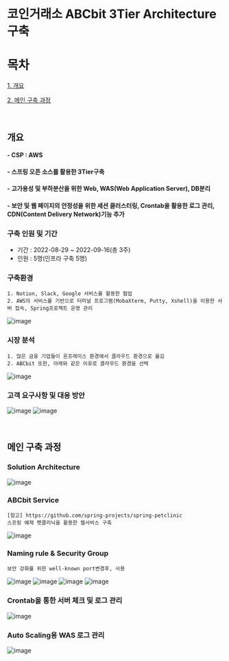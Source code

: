 # 코인거래소 ABCbit 3Tier Architecture 구축

# 목차
[1. 개요](#개요)

[2. 메인 구축 과정](#메인-구축-과정)

<br/>

## 개요
#### - CSP : AWS
#### - 스프링 오픈 소스를 활용한 3Tier구축
#### - 고가용성 및 부하분산을 위한 Web, WAS(Web Application Server), DB분리
#### - 보안 및 웹 페이지의 안정성을 위한 세션 클러스터링, Crontab을 활용한 로그 관리, CDN(Content Delivery Network)기능 추가


### 구축 인원 및 기간
- 기간 : 2022-08-29 ~ 2022-09-16(총 3주)
- 인원 : 5명(인프라 구축 5명)

### 구축환경
```
1. Notion, Slack, Google 서비스를 활용한 협업
2. AWS의 서비스를 기반으로 터미널 프로그램(MobaXterm, Putty, Xshell)을 이용한 서버 접속, Spring프로젝트 운영 관리
```
![image](https://user-images.githubusercontent.com/84059211/212465172-da9c20cc-e6ef-4f57-aff9-c002b8db74fa.png)

### 시장 분석
```
1. 많은 금융 기업들이 온프레미스 환경에서 클라우드 환경으로 옮김
2. ABCbit 또한, 아래와 같은 이유로 클라우드 환경을 선택
```
![image](https://user-images.githubusercontent.com/84059211/212464910-5fef4c1d-de15-4eb6-9bd9-7d36374e12c0.png)


### 고객 요구사항 및 대응 방안
![image](https://user-images.githubusercontent.com/84059211/212464883-c92f3f0c-bd87-4922-8d7e-f7a8b5a00e92.png)
![image](https://user-images.githubusercontent.com/84059211/212464891-24f99dfe-45d7-4871-8445-09e41cc27152.png)

<br/>

## 메인 구축 과정
### Solution Architecture
![image](https://user-images.githubusercontent.com/84059211/212464998-2c844cef-1be6-455d-837b-d77c7e6cd237.png)

### ABCbit Service
```
[참고] https://github.com/spring-projects/spring-petclinic
스프링 예제 펫클리닉을 활용한 웹서비스 구축
```
![image](https://user-images.githubusercontent.com/84059211/212465902-0a649d0d-e2eb-434d-9bd8-ad36b0fb775a.png)


### Naming rule & Security Group
```
보안 강화를 위한 well-known port변경후, 사용
```
![image](https://user-images.githubusercontent.com/84059211/212465497-3889ddff-b421-4b1c-8931-48de66aebf0c.png)
![image](https://user-images.githubusercontent.com/84059211/212465556-3d114e6b-c45c-4135-beba-32e43cd1f1bd.png)
![image](https://user-images.githubusercontent.com/84059211/212465566-1623f325-898a-4f33-801b-848f80f2aa94.png)
![image](https://user-images.githubusercontent.com/84059211/212465692-b8a169c7-633e-48a5-947c-7db5452bdc29.png)

### Crontab을 통한 서버 체크 및 로그 관리
![image](https://user-images.githubusercontent.com/84059211/212465616-41c4504c-d263-4d42-9544-0f6dc6273421.png)

### Auto Scaling용 WAS 로그 관리
![image](https://user-images.githubusercontent.com/84059211/212465673-9fd0118f-8543-4163-988a-b4ebb628e6c4.png)
